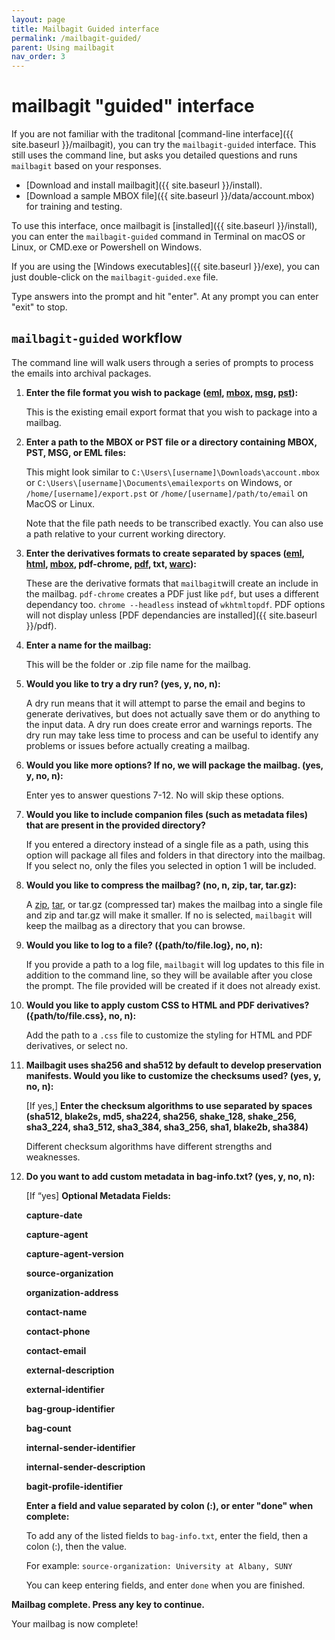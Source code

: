 ```yaml
---
layout: page
title: Mailbagit Guided interface
permalink: /mailbagit-guided/
parent: Using mailbagit
nav_order: 3
---
```


# mailbagit "guided" interface

If you are not familiar with the traditonal [command-line interface]({{ site.baseurl }}/mailbagit), you can try the `mailbagit-guided` interface. This still uses the command line, but asks you detailed questions and runs `mailbagit` based on your responses.

* [Download and install mailbagit]({{ site.baseurl }}/install).
* [Download a sample MBOX file]({{ site.baseurl }}/data/account.mbox) for training and testing.

To use this interface, once mailbagit is [installed]({{ site.baseurl }}/install), you can enter the `mailbagit-guided` command in Terminal on macOS or Linux, or CMD.exe or Powershell on Windows.

If you are using the [Windows executables]({{ site.baseurl }}/exe), you can just double-click on the `mailbagit-guided.exe` file.

Type answers into the prompt and hit "enter". At any prompt you can enter "exit" to stop.

## `mailbagit-guided` workflow

The command line will walk users through a series of prompts to process the emails into archival packages.

1. **Enter the file format you wish to package ([eml](https://www.loc.gov/preservation/digital/formats/fdd/fdd000388.shtml), [mbox](https://www.loc.gov/preservation/digital/formats/fdd/fdd000383.shtml), [msg](https://www.loc.gov/preservation/digital/formats/fdd/fdd000379.shtml), [pst](https://www.loc.gov/preservation/digital/formats/fdd/fdd000378.shtml)):**

    This is the existing email export format that you wish to package into a mailbag.

2. **Enter a path to the MBOX or PST file or a directory containing MBOX, PST, MSG, or EML files:**

    This might look similar to `C:\Users\[username]\Downloads\account.mbox` or `C:\Users\[username]\Documents\emailexports` on Windows, or `/home/[username]/export.pst` or `/home/[username]/path/to/email` on MacOS or Linux. 

    Note that the file path needs to be transcribed exactly. You can also use a path relative to your current working directory.

3. **Enter the derivatives formats to create separated by spaces ([eml](https://www.loc.gov/preservation/digital/formats/fdd/fdd000388.shtml), [html](https://www.loc.gov/preservation/digital/formats/fdd/fdd000475.shtml), [mbox](https://www.loc.gov/preservation/digital/formats/fdd/fdd000383.shtml), pdf-chrome, [pdf](https://www.loc.gov/preservation/digital/formats/fdd/fdd000030.shtml), txt, [warc](https://www.loc.gov/preservation/digital/formats/fdd/fdd000236.shtml)):**

    These are the derivative formats that `mailbagit`will create an include in the mailbag. `pdf-chrome` creates a PDF just like `pdf`, but uses a different dependancy too. `chrome --headless` instead of `wkhtmltopdf`. PDF options will not display unless [PDF dependancies are installed]({{ site.baseurl }}/pdf).

4. **Enter a name for the mailbag:**

    This will be the folder or .zip file name for the mailbag.

5. **Would you like to try a dry run? (yes, y, no, n):**

    A dry run means that it will attempt to parse the email and begins to generate derivatives, but does not actually save them or do anything to the input data. A dry run does create error and warnings reports. The dry run may take less time to process and can be useful to identify any problems or issues before actually creating a mailbag.

6. **Would you like more options? If no, we will package the mailbag. (yes, y, no, n):**

    Enter yes to answer questions 7-12. No will skip these options.

7. **Would you like to include companion files (such as metadata files) that are present in the provided directory?**

    If you entered a directory instead of a single file as a path, using this option will package all files and folders in that directory into the mailbag. If you select no, only the files you selected in option 1 will be included.

8. **Would you like to compress the mailbag? (no, n, zip, tar, tar.gz):**

    A [zip](https://www.loc.gov/preservation/digital/formats/fdd/fdd000354.shtml), [tar](https://www.loc.gov/preservation/digital/formats/fdd/fdd000531.shtml), or tar.gz (compressed tar) makes the mailbag into a single file and zip and tar.gz will make it smaller. If no is selected, `mailbagit` will keep the mailbag as a directory that you can browse.

9. **Would you like to log to a file? ({path/to/file.log}, no, n):**

    If you provide a path to a log file, `mailbagit` will log updates to this file in addition to the command line, so they will be available after you close the prompt. The file provided will be created if it does not already exist.

10. **Would you like to apply custom CSS to HTML and PDF derivatives? ({path/to/file.css}, no, n):**

    Add the path to a `.css` file to customize the styling for HTML and PDF derivatives, or select no.

11. **Mailbagit uses sha256 and sha512 by default to develop preservation manifests. Would you like to customize the checksums used? (yes, y, no, n):**

    [If yes,] **Enter the checksum algorithms to use separated by spaces (sha512, blake2s, md5, sha224, sha256, shake_128, shake_256, sha3_224, sha3_512, sha3_384, sha3_256, sha1, blake2b, sha384)**

    Different checksum algorithms have different strengths and weaknesses.

12. **Do you want to add custom metadata in bag-info.txt? (yes, y, no, n):**

    [If “yes] **Optional Metadata Fields:**
        
    **capture-date**
       
    **capture-agent**
        
    **capture-agent-version**

    **source-organization**

    **organization-address**

    **contact-name**

    **contact-phone**

    **contact-email**

    **external-description**

    **external-identifier**

    **bag-group-identifier**

    **bag-count**

    **internal-sender-identifier**

    **internal-sender-description**

    **bagit-profile-identifier**

    **Enter a field and value separated by colon (:), or enter "done" when complete:**

    To add any of the listed fields to `bag-info.txt`, enter the field, then a colon (:), then the value.

    For example: `source-organization: University at Albany, SUNY`

    You can keep entering fields, and enter `done` when you are finished.

**Mailbag complete. Press any key to continue.**

Your mailbag is now complete!
